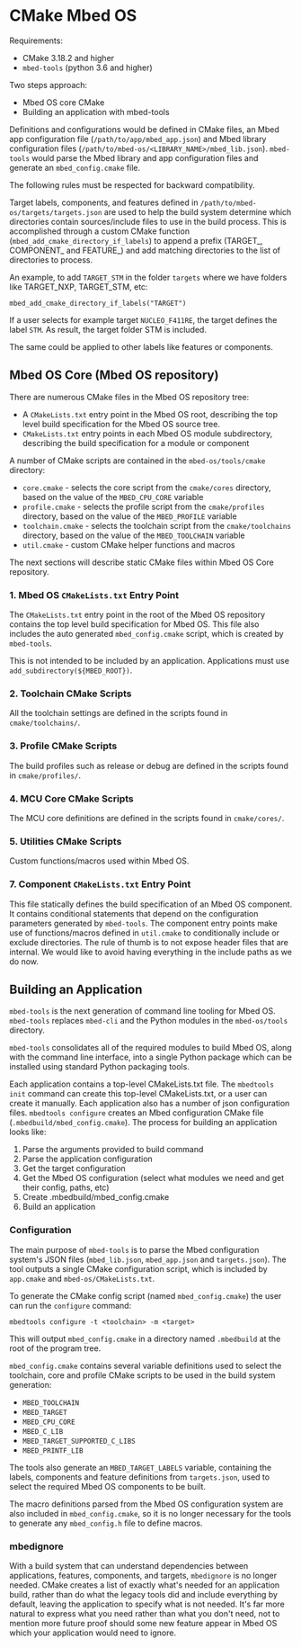 # CMake Mbed OS

Requirements:
- CMake 3.18.2 and higher
- `mbed-tools` (python 3.6 and higher)

Two steps approach:

- Mbed OS core CMake
- Building an application with mbed-tools

Definitions and configurations would be defined in CMake files, an Mbed app configuration file (`/path/to/app/mbed_app.json`) and Mbed library configuration files (`/path/to/mbed-os/<LIBRARY_NAME>/mbed_lib.json`). `mbed-tools` would parse the Mbed library and app configuration files and generate an `mbed_config.cmake` file.

The following rules must be respected for backward compatibility.

Target labels, components, and features defined in `/path/to/mbed-os/targets/targets.json` are used to help the build system determine which directories contain sources/include files to use in the build process. This is accomplished through a custom CMake function (`mbed_add_cmake_directory_if_labels`) to append a prefix (TARGET_, COMPONENT_ and FEATURE_) and add matching directories to the list of directories to process.

An example, to add `TARGET_STM` in the folder `targets` where we have folders like TARGET_NXP, TARGET_STM, etc:

```
mbed_add_cmake_directory_if_labels("TARGET")
```

If a user selects for example target `NUCLEO_F411RE`, the target defines the label `STM`. As result, the target folder STM is included.

The same could be applied to other labels like features or components.

## Mbed OS Core (Mbed OS repository)

There are numerous CMake files in the Mbed OS repository tree:

* A `CMakeLists.txt` entry point in the Mbed OS root, describing the top level build specification for the Mbed OS source tree.
* `CMakeLists.txt` entry points in each Mbed OS module subdirectory, describing the build specification for a module or component

A number of CMake scripts are contained in the `mbed-os/tools/cmake` directory:
* `core.cmake` - selects the core script from the `cmake/cores` directory, based on the value of the `MBED_CPU_CORE` variable
* `profile.cmake` - selects the profile script from the `cmake/profiles` directory, based on the value of the `MBED_PROFILE` variable
* `toolchain.cmake` - selects the toolchain script from the `cmake/toolchains` directory, based on the value of the `MBED_TOOLCHAIN` variable
* `util.cmake` - custom CMake helper functions and macros

The next sections will describe static CMake files within Mbed OS Core repository.

### 1. Mbed OS `CMakeLists.txt` Entry Point

The `CMakeLists.txt` entry point in the root of the Mbed OS repository contains the top level build specification for Mbed OS. This file also includes the auto generated `mbed_config.cmake` script, which is created by `mbed-tools`.

This is not intended to be included by an application. Applications must use `add_subdirectory(${MBED_ROOT})`.

### 2. Toolchain CMake Scripts

All the toolchain settings are defined in the scripts found in `cmake/toolchains/`.

### 3. Profile CMake Scripts

The build profiles such as release or debug are defined in the scripts found in `cmake/profiles/`.

### 4. MCU Core CMake Scripts

The MCU core definitions are defined in the scripts found in `cmake/cores/`.

### 5. Utilities CMake Scripts

Custom functions/macros used within Mbed OS.

### 7. Component `CMakeLists.txt` Entry Point

This file statically defines the build specification of an Mbed OS component. It contains conditional statements that depend on the configuration parameters generated by `mbed-tools`. The component entry points make use of functions/macros defined in `util.cmake` to conditionally include or exclude directories.
The rule of thumb is to not expose header files that are internal. We would like to avoid having everything in the include paths as we do now.

## Building an Application

`mbed-tools` is the next generation of command line tooling for Mbed OS. `mbed-tools` replaces `mbed-cli` and the Python modules in the `mbed-os/tools` directory.

`mbed-tools` consolidates all of the required modules to build Mbed OS, along with the command line interface, into a single Python package which can be installed using standard Python packaging tools.

Each application contains a top-level CMakeLists.txt file. The `mbedtools init` command can create this top-level CMakeLists.txt, or a user can create it manually. Each application also has a number of json configuration files. `mbedtools configure` creates an Mbed configuration CMake file (`.mbedbuild/mbed_config.cmake`). The process for building an application looks like:

1. Parse the arguments provided to build command
1. Parse the application configuration
1. Get the target configuration
1. Get the Mbed OS configuration (select what modules we need and get their config, paths, etc)
1. Create .mbedbuild/mbed_config.cmake
1. Build an application

### Configuration

The main purpose of `mbed-tools` is to parse the Mbed configuration system's JSON files (`mbed_lib.json`, `mbed_app.json` and `targets.json`). The tool outputs a single CMake configuration script, which is included by `app.cmake` and `mbed-os/CMakeLists.txt`.

To generate the CMake config script (named `mbed_config.cmake`) the user can run the `configure` command:

`mbedtools configure -t <toolchain> -m <target>`

This will output `mbed_config.cmake` in a directory named `.mbedbuild` at the root of the program tree.

`mbed_config.cmake` contains several variable definitions used to select the toolchain, core and profile CMake scripts to be used in the build system generation:
* `MBED_TOOLCHAIN`
* `MBED_TARGET`
* `MBED_CPU_CORE`
* `MBED_C_LIB`
* `MBED_TARGET_SUPPORTED_C_LIBS`
* `MBED_PRINTF_LIB`

The tools also generate an `MBED_TARGET_LABELS` variable, containing the labels, components and feature definitions from `targets.json`, used to select the required Mbed OS components to be built.

The macro definitions parsed from the Mbed OS configuration system are also included in `mbed_config.cmake`, so it is no longer necessary for the tools to generate any `mbed_config.h` file to define macros.

### mbedignore

With a build system that can understand dependencies between applications, features, components, and targets, `mbedignore` is no longer needed. CMake creates a list of exactly what's needed for an application build, rather than do what the legacy tools did and include everything by default, leaving the application to specify what is not needed. It's far more natural to express what you need rather than what you don't need, not to mention more future proof should some new feature appear in Mbed OS which your application would need to ignore.

